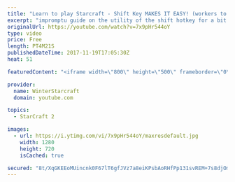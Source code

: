 ```yaml
---
title: "Learn to play Starcraft - Shift Key MAKES IT EASY! (workers to gas, waypoints, ctrl grps, moving)"
excerpt: "impromptu guide on the utility of the shift hotkey for a bit of everything"
originalUrl: https://youtube.com/watch?v=7x9pHr544oY
type: video
price: Free
length: PT4M21S
publishedDateTime: 2017-11-19T17:05:30Z
heat: 51

featuredContent: "<iframe width=\"800\" height=\"500\" frameborder=\"0\" src=\"https://www.youtube.com/embed/7x9pHr544oY\" allow=\"accelerometer; autoplay; encrypted-media; gyroscope; picture-in-picture\" allowfullscreen></iframe>"

provider:
  name: WinterStarcraft
  domain: youtube.com

topics:
  - StarCraft 2

images:
  - url: https://i.ytimg.com/vi/7x9pHr544oY/maxresdefault.jpg
    width: 1280
    height: 720
    isCached: true

secured: "8t/XqGKEEoMUincnk0F67lT6gfJVz7a8eiKPsbAoRHfPp131svREM+7s8djOmTi2UTsvM5k5RogxokY4KUYbGICR4Xb3wEknYvAxIT9r1Gj5l1hOlFDx69FLJ5YVOyh5S8io4s2KAQZytq7E/ExX3hlp+C1pITPy8fKRR56c0hHO6EPLKEkk6bUY2c2437EMX4/Z7hlTm4w69kMTB3V/bvVOH2POKv+x6iuT82zikbedCtNPVxpExs6PSZQvtIHG8M6CPszaYn03/2R2x8t9qUk+u0A0WraYpUyOcTdlBvFgUfpVeUl/1x3IFZJH/rJ/wkv4YkxUugssYgTV72o2GrvwwTk4/Hi662djUPNz0ZdUCjtfu6O8IhwzDlewSH+6RRL3+PNAL+B+uUH7SYLzmQgJDsaLqPE3lkJdbWUOZ7U=;0LLHWCwNFpLQjhl4S95cjQ=="
---
```


